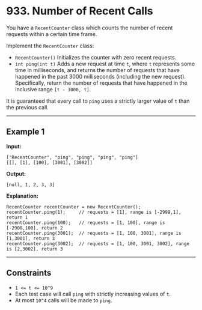 # 933. Number of Recent Calls

You have a `RecentCounter` class which counts the number of recent requests within a certain time frame.

Implement the `RecentCounter` class:

- `RecentCounter()` Initializes the counter with zero recent requests.
- `int ping(int t)` Adds a new request at time `t`, where `t` represents some time in milliseconds, and returns the number of requests that have happened in the past 3000 milliseconds (including the new request). Specifically, return the number of requests that have happened in the inclusive range `[t - 3000, t]`.

It is guaranteed that every call to `ping` uses a strictly larger value of `t` than the previous call.

---

## Example 1

**Input:**
```
["RecentCounter", "ping", "ping", "ping", "ping"]
[[], [1], [100], [3001], [3002]]
```

**Output:**
```
[null, 1, 2, 3, 3]
```

**Explanation:**
```
RecentCounter recentCounter = new RecentCounter();
recentCounter.ping(1);     // requests = [1], range is [-2999,1], return 1
recentCounter.ping(100);   // requests = [1, 100], range is [-2900,100], return 2
recentCounter.ping(3001);  // requests = [1, 100, 3001], range is [1,3001], return 3
recentCounter.ping(3002);  // requests = [1, 100, 3001, 3002], range is [2,3002], return 3
```

---

## Constraints

- `1 <= t <= 10^9`
- Each test case will call `ping` with strictly increasing values of `t`.
- At most `10^4` calls will be made to `ping`.